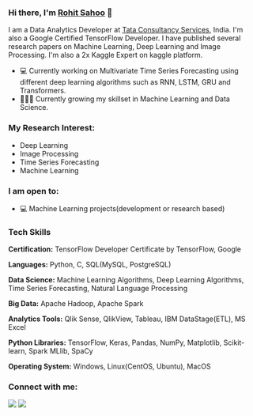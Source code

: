 ### Hi there, I'm [Rohit Sahoo](https://linkedin.com/in/rohit-sahoo) 👋

I am a Data Analytics Developer at [Tata Consultancy Services](https://www.tcs.com), India. I'm also a Google Certified TensorFlow Developer. I have published several research papers on Machine Learning, Deep Learning and Image Processing. I'm also a 2x Kaggle Expert on kaggle platform.

- 💻 Currently working on Multivariate Time Series Forecasting using different deep learning algorithms such as RNN, LSTM, GRU and Transformers.
- 👨🏽‍💻 Currently growing my skillset in Machine Learning and Data Science.

### **My Research Interest**:
- Deep Learning
- Image Processing
- Time Series Forecasting
- Machine Learning

### **I am open to**:

- 💻 Machine Learning projects(development or research based)

### **Tech Skills**

**Certification:** TensorFlow Developer Certificate by TensorFlow, Google

**Languages:** Python, C, SQL(MySQL, PostgreSQL)

**Data Science:** Machine Learning Algorithms, Deep Learning Algorithms, Time Series Forecasting, Natural Language Processing

**Big Data:** Apache Hadoop, Apache Spark

**Analytics Tools:** Qlik Sense, QlikView, Tableau, IBM DataStage(ETL), MS Excel

**Python Libraries:** TensorFlow, Keras, Pandas, NumPy, Matplotlib, Scikit-learn, Spark MLlib, SpaCy

**Operating System:** Windows, Linux(CentOS, Ubuntu), MacOS



### **Connect with me:**

<p align = "center">

[<img src="https://img.shields.io/badge/kaggle-%2312100E.svg?&style=for-the-badge&logo=kaggle&logoColor=white&color=black" />](https://www.kaggle.com/rohitsahoo)
[<img src="https://img.shields.io/badge/linkedin-%2312100E.svg?&style=for-the-badge&logo=linkedin&logoColor=white&color=black" />](https://www.linkedin.com/in/rohit-sahoo)

</p>
